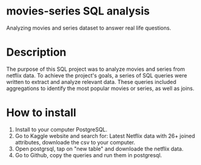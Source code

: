 # movies-series SQL analysis
Analyzing movies and series dataset to answer real life questions.
# Description
The purpose of this SQL project was to analyze movies and series from netflix data.
To achieve the project's goals, a series of SQL queries were written to extract and analyze relevant data. These queries included aggregations to identify the most popular movies or series, as well as joins.
# How to install
1. Install to your computer PostgreSQL.
2. Go to Kaggle website and search for: Latest Netflix data with 26+ joined attributes, downloade the csv to your computer.
3. Open postgrsql, tap on "new table" and downloade the netflix data.
4. Go to Github, copy the queries and run them in postgresql.
